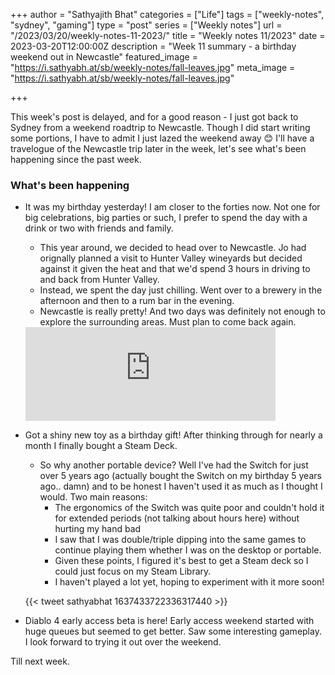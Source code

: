 +++
author = "Sathyajith Bhat"
categories = ["Life"]
tags = ["weekly-notes", "sydney", "gaming"]
type = "post"
series = ["Weekly notes"]
url = "/2023/03/20/weekly-notes-11-2023/"
title = "Weekly notes 11/2023"
date = 2023-03-20T12:00:00Z 
description = "Week 11 summary - a birthday weekend out in Newcastle"
featured_image = "https://i.sathyabh.at/sb/weekly-notes/fall-leaves.jpg"
meta_image = "https://i.sathyabh.at/sb/weekly-notes/fall-leaves.jpg"

+++

This week's post is delayed, and for a good reason - I just got back to Sydney from a weekend roadtrip to Newcastle. Though I did start writing some portions, I have to admit I just lazed the weekend away 😊 I'll have a travelogue of the Newcastle trip later in the week, let's see what's been happening since the past week.

### What's been happening

* It was my birthday yesterday! I am closer to the forties now. Not one for big celebrations, big parties or such, I prefer to spend the day with a drink or two with friends and family. 
    * This year around, we decided to head over to Newcastle. Jo had orignally planned a visit to Hunter Valley wineyards but decided against it given the heat and that we'd spend 3 hours in driving to and back from Hunter Valley. 
    * Instead, we spent the day just chilling. Went over to a brewery in the afternoon and then to a rum bar in the evening.
    * Newcastle is really pretty! And two days was definitely not enough to explore the surrounding areas. Must plan to come back again.

    <iframe src="https://mastodon.social/@Sathyabhat/110054974500201990/embed" class="mastodon-embed" style="max-width: 100%; border: 0" width="400" allowfullscreen="allowfullscreen"></iframe><script src="https://mastodon.social/embed.js" async="async"></script>

* Got a shiny new toy as a birthday gift! After thinking through for nearly a month I finally bought a Steam Deck. 
    * So why another portable device? Well I've had the Switch for just over 5 years ago (actually bought the Switch on my birthday 5 years ago.. damn) and to be honest I haven't used it as much as I thought I would. Two main reasons:
        * The ergonomics of the Switch was quite poor and couldn't hold it for extended periods (not talking about hours here) without hurting my hand bad
        * I saw that I was double/triple dipping into the same games to continue playing them whether I was on the desktop or portable.
        * Given these points, I figured it's best to get a Steam deck so I could just focus on my Steam Library.
        * I haven't played a lot yet, hoping to experiment with it more soon!

    {{< tweet sathyabhat 1637433722336317440 >}}

* Diablo 4 early access beta is here! Early access weekend started with huge queues but seemed to get better. Saw some interesting gameplay. I look forward to trying it out over the weekend.

Till next week.